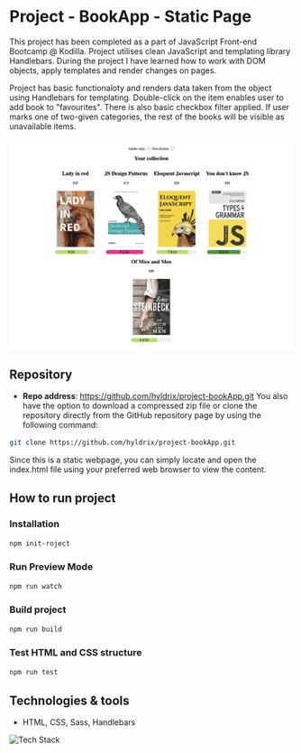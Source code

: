 # Project - BookApp - Static Page

This project has been completed as a part of JavaScript Front-end Bootcamp @ Kodilla.
Project utilises clean JavaScript and templating library Handlebars. During the project I have learned how to work with DOM objects, apply templates and render changes on pages.

Project has basic functionaloty and renders data taken from the object using Handlebars for templating. 
Double-click on the item enables user to add book to "favourites". There is also basic checkbox filter applied. If user marks one of two-given categories, the rest of the books will be visible as unavailable items.


![BooksApp](https://github.com/hyldrix/project-bookApp/blob/main/preview/preview.png?raw=true)

## Repository

- **Repo address**: https://github.com/hyldrix/project-bookApp.git
You also have the option to download a compressed zip file or clone the repository directly from the GitHub repository page by using the following command:

```bash
git clone https://github.com/hyldrix/project-bookApp.git
```
Since this is a static webpage, you can simply locate and open the index.html file using your preferred web browser to view the content.

## How to run project
### Installation
```bash
npm init-roject
```
### Run Preview Mode
```bash
npm run watch
```
### Build project
```bash
npm run build
```
### Test HTML and CSS structure
```bash
npm run test
```

## Technologies & tools
- HTML, CSS, Sass, Handlebars


<img src="https://skillicons.dev/icons?i=html,css,sass,js," alt="Tech Stack" />
